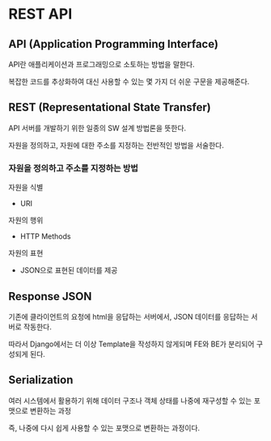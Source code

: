 # REST API

## API (Application Programming Interface)

API란 애플리케이션과 프로그래밍으로 소토하는 방법을 말한다.

복잡한 코드를 추상화하여 대신 사용할 수 있는 몇 가지 더 쉬운 구문을 제공해준다.

## REST (Representational State Transfer)

API 서버를 개발하기 위한 일종의 SW 설계 방법론을 뜻한다.

자원을 정의하고, 자원에 대한 주소를 지정하는 전반적인 방법을 서술한다.

### 자원을 정의하고 주소를 지정하는 방법

자원을 식별
  - URI

자원의 행위
  - HTTP Methods

자원의 표현
  - JSON으로 표현된 데이터를 제공

## Response JSON

기존에 클라이언트의 요청에 html을 응답하는 서버에서, JSON 데이터를 응답하는 서버로 작동한다.

따라서 Django에서는 더 이상 Template을 작성하지 않게되며 FE와 BE가 분리되어 구성되게 된다.

## Serialization

여러 시스템에서 활용하기 위해 데이터 구조나 객체 상태를 나중에 재구성할 수 있는 포맷으로 변환하는 과정

즉, 나중에 다시 쉽게 사용할 수 있는 포맷으로 변환하는 과정이다.